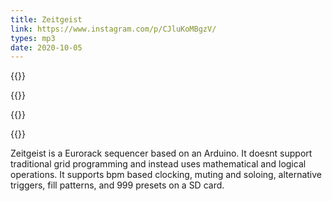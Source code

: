 ```yaml
---
title: Zeitgeist
link: https://www.instagram.com/p/CJluKoMBgzV/
types: mp3
date: 2020-10-05
---
```

{{<img zeitgeist-1>}}

{{<img zeitgeist-2>}}

{{<img zeitgeist-3>}}

{{<img zeitgeist-4>}}

<!--more-->

Zeitgeist is a Eurorack sequencer based on an Arduino. It doesnt support traditional grid programming and instead uses mathematical and logical operations. It supports bpm based clocking, muting and soloing, alternative triggers, fill patterns, and 999 presets on a SD card.
